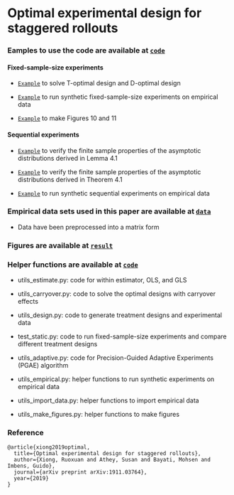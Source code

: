 # Optimal experimental design for staggered rollouts

### Eamples to use the code are available at [`code`](code)

#### Fixed-sample-size experiments 

- [`Example`](code/Figure-2-4.ipynb) to solve T-optimal design and D-optimal design

- [`Example`](code/compare-various-estimation-methods-designs.ipynb) to run synthetic fixed-sample-size experiments on empirical data

- [`Example`](Figure-10-11.ipynb) to make Figures 10 and 11

#### Sequential experiments

- [`Example`](code/adaptive_asymptotics-lemma-4.1.ipynb) to verify the finite sample properties of the asymptotic distributions derived in Lemma 4.1

- [`Example`](code/adaptive_asymptotics-theorem-4.1.ipynb) to verify the finite sample properties of the asymptotic distributions derived in Theorem 4.1

- [`Example`](code/adaptive-flu.ipynb) to run synthetic sequential experiments on empirical data


### Empirical data sets used in this paper are available at [`data`](data)

- Data have been preprocessed into a matrix form

### Figures are available at [`result`](result)

### Helper functions are available at [`code`](code)

- utils_estimate.py: code for within estimator, OLS, and GLS

- utils_carryover.py: code to solve the optimal designs with carryover effects

- utils_design.py: code to generate treatment designs and experimental data

- test_static.py: code to run fixed-sample-size experiments and compare different treatment designs

- utils_adaptive.py: code for Precision-Guided Adaptive Experiments (PGAE) algorithm

- utils_empirical.py: helper functions to run synthetic experiments on empirical data

- utils_import_data.py: helper functions to import empirical data

- utils_make_figures.py: helper functions to make figures

### Reference

```
@article{xiong2019optimal,
  title={Optimal experimental design for staggered rollouts},
  author={Xiong, Ruoxuan and Athey, Susan and Bayati, Mohsen and Imbens, Guido},
  journal={arXiv preprint arXiv:1911.03764},
  year={2019}
}
```
